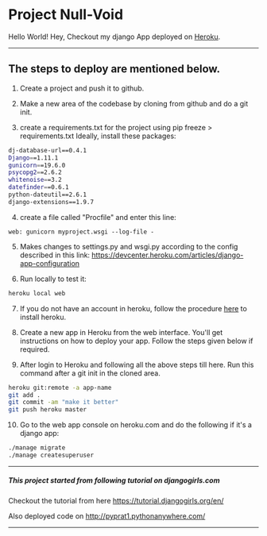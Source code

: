 # Project Null-Void

Hello World!
Hey, Checkout my django App deployed on [Heroku](https://null-void.herokuapp.com/).

--------------------------------------------------

The steps to deploy are mentioned below.
----------------------------------------

1. Create a project and push it to github.

2. Make a new area of the codebase by cloning from github and do a git init.

3. create a requirements.txt for the project using pip freeze > requirements.txt
Ideally, install these packages:
```bash
dj-database-url==0.4.1
Django==1.11.1
gunicorn==19.6.0
psycopg2==2.6.2
whitenoise==3.2
datefinder==0.6.1
python-dateutil==2.6.1
django-extensions==1.9.7
```

4. create a file called "Procfile" and enter this line: 
```text
web: gunicorn myproject.wsgi --log-file -
```

5. Makes changes to settings.py and wsgi.py according to the config described in this link: 
https://devcenter.heroku.com/articles/django-app-configuration

6. Run locally to test it: 
 ```bash
 heroku local web
```

7. If you do not have an account in heroku, follow the procedure [here](https://devcenter.heroku.com/articles/heroku-cli) to install heroku.

8. Create a new app in Heroku from the web interface. You'll get instructions on how to deploy your app. Follow the steps given below if required.

9. After login to Heroku and following all the above steps till here. Run this command after a git init in the cloned area. 
```bash
heroku git:remote -a app-name
git add .
git commit -am "make it better"
git push heroku master
```

10. Go to the web app console on heroku.com and do the following if it's a django app:
```bash
./manage migrate
./manage createsuperuser
```

--------------------------------------------------

##### This project started from following tutorial on djangogirls.com

Checkout the tutorial from here https://tutorial.djangogirls.org/en/

Also deployed code on http://pyprat1.pythonanywhere.com/

--------------------------------------------------
